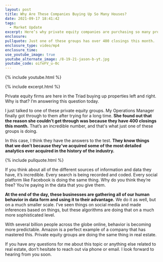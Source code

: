 ```yaml
---
layout: post
title: Why Are These Companies Buying Up So Many Houses?
date: 2021-09-17 18:41:42
tags:
  - Market Update
excerpt: Here’s why private equity companies are purchasing so many properties.
enclosure:
pullquote: Just one of these groups has over 400 closings this month.
enclosure_type: video/mp4
enclosure_time:
use_youtube_image: true
youtube_alternate_image: /8-19-21-jason-b-yt.jpg
youtube_code: oifeFV_u-0c
---
```

{% include youtube.html %}

{% include excerpt.html %}

Private equity firms are here in the Triad buying up properties left and right. Why is that? I’m answering this question today.

I just talked to one of these private equity groups. My Operations Manager finally got through to them after trying for a long time. **She found out that the reason she couldn’t get through was because they have 400 closings this month.** That’s an incredible number, and that's what just one of these groups is doing.

In this case, I think they have the answers to the test. **They know things that we don’t because they’ve acquired some of the most detailed analytics ever acquired in the history of the industry.&nbsp;**

{% include pullquote.html %}

If you think about all of the different sources of information and data they have, it’s incredible. Every search is being recorded and coded. Every social platform like Facebook is doing the same thing. Why do you think they’re free? You’re paying in the data that you give them.

**At the end of the day, these businesses are gathering all of our human behavior in data form and using it to their advantage.** We do it as well, but on a much smaller scale. I’ve seen things on social media and made inferences based on things, but these algorithms are doing that on a much more sophisticated level.&nbsp;

With several billion people across the globe online, behavior is becoming more predictable. Amazon is a perfect example of a company that has mastered this. Private equity groups are doing the same thing in real estate.

If you have any questions for me about this topic or anything else related to real estate, don’t hesitate to reach out via phone or email. I look forward to hearing from you soon.
